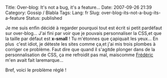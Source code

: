 Title: Over-blog: It's not a bug, it's a feature...
Date: 2007-09-26 21:39
Category: Gossip / Blabla
Tags:
Lang: fr
Slug: over-blog-its-not-a-bug-its-a-feature
Status: published

Je me suis enfin décidé à regarder pourquoi tout est écrit si petit pardéfaut sur over-blog... J'ai fini par voir que je pouvais personnaliser la CSS,et que la taille par défaut est **x-small** ! Tu m'étonnes que çapiquait les yeux... En plus  c'est idiot, je déteste les sites comme ça,et j'ai mis trois plombes à corriger ce problème. Faut dire que quand il s'agitde plonger dans de la personnalisation de CSS, ça me refroidit pas mal, maiscomme [Frédéric](http://www.0d.be/) m'en avait fait laremarque...

Bref, voici le problème réglé !
